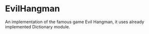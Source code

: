 # EvilHangman
An implementation of the famous game Evil Hangman, it uses already implemented Dictionary module.
